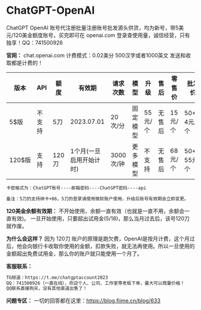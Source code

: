 # ChatGPT-OpenAI
ChatGPT OpenAI 账号代注册批量注册账号批发源头供货，均为新号，带5美元/120美金额度账号，买完即可在 openai.com 登录查使用量，诚信经营，只有独享！QQ：741500926

**官网：** chat.openai.com
计费模式：0.02美分 500汉字或者1000英文 发送和收取都是计费的！

版本 | API | 额度 | 有效期 | 请求次数 | 模型 | 升级 | 售后 | 零售价 | 批发价 
--- | --- | --- | --- | --- | --- | --- | --- | --- | --- 
5$版 | 不支持 | 5刀 | 2023.07.01 | 20次/分 | 固定模型 | 55元/个 | 无售后 | 15元/个 | 50+起 4元/个 
120$版 | 支持 | 120刀 | 1个月(一旦启用开始计时) | 3000次/钟 | 更多模型 | 不支持 | 无售后 | 68元/个 | 50+起 55元/个 

```html
卡密格式为：ChatGPT账号----邮箱密码----ChatGPT密码----api

备注：5刀的支持绑卡+86，5刀的登录请使用微软账户使用，升级后账号有效期会立即变更。
```
**120美金余额有效期：**
不开始使用，余额一直有效（也就是一直不用，余额会一直有效)。
一旦开始使用，只要超出试用金(5$/18$)，那么当月过去后，该号120刀就作废。

**为什么会这样？**
因为 120刀 账户的原理是跑欠费，OpenAI是按月计费，这个月过后，他会向银行卡收取你使用的金额，扣款失败，就无法再使用。所以一旦使用的金额超出免费试用金，那么你的账户就只能使用一个月了。

**客服联系：**
```html
TG频道：https://t.me/chatgptaccount2023
QQ：741500926（一直在线），欢迎个人、公司、工作室等老板下单，量大可以商量价格！
QQ联系直接购买，没有其他渠道出售了！

```
**问题专区：**
一切的回答都在这里：https://blog.fiime.cn/blog/633
